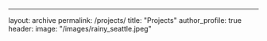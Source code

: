 ---
layout: archive
permalink: /projects/
title: "Projects"
author_profile: true
header:
  image: "/images/rainy_seattle.jpeg" 

